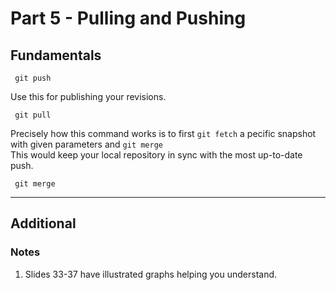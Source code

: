 # Part 5 - Pulling and Pushing

## Fundamentals

` git push`

Use this for publishing your revisions.


` git pull`

Precisely how this command works is to first ```git fetch``` a pecific snapshot with given parameters and ```git merge```<br/> 
This would keep your local repository in sync with the most up-to-date push.


` git merge`

---

## Additional

### Notes


1. Slides 33-37 have illustrated graphs helping you understand.
